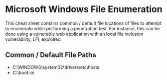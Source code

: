 # Microsoft Windows File Enumeration
This cheat sheet contains common / default file locations of files to attempt to enumerate while performing a penetration test. For instance, this can be done using a vulnerable web application with an local file inclusion vulnerability, LFI, exploited.
## Common / Default File Paths
* C:\WINDOWS\system32\drivers\etc\hosts
* C:\boot.ini
